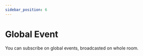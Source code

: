 ```yaml
---
sidebar_position: 6
---
```


# Global Event

You can subscribe on global events, broadcasted on whole room.